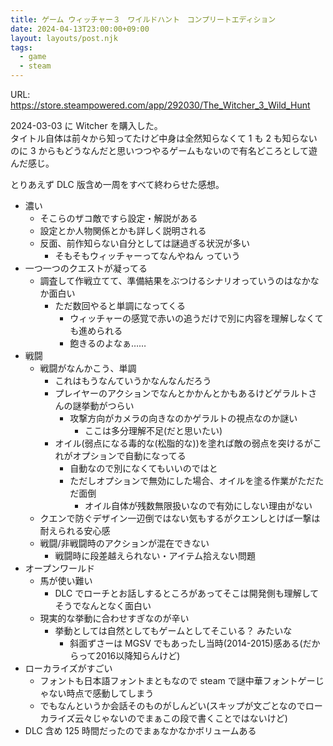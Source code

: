```yaml
---
title: ゲーム ウィッチャー３　ワイルドハント　コンプリートエディション
date: 2024-04-13T23:00:00+09:00
layout: layouts/post.njk
tags:
  - game
  - steam
---
```


URL: https://store.steampowered.com/app/292030/The_Witcher_3_Wild_Hunt

2024-03-03 に Witcher を購入した。  
タイトル自体は前々から知ってたけど中身は全然知らなくて 1 も 2 も知らないのに 3 からもどうなんだと思いつつやるゲームもないので有名どころとして遊んだ感じ。

とりあえず DLC 版含め一周をすべて終わらせた感想。

* 濃い
  * そこらのザコ敵ですら設定・解説がある
  * 設定とか人物関係とかも詳しく説明される
  * 反面、前作知らない自分としては謎過ぎる状況が多い
    * そもそもウィッチャーってなんやねん っていう
* 一つ一つのクエストが凝ってる
  * 調査して作戦立てて、準備結果をぶつけるシナリオっていうのはなかなか面白い
    * ただ数回やると単調になってくる
      * ウィッチャーの感覚で赤いの追うだけで別に内容を理解しなくても進められる
      * 飽きるのよなぁ……
* 戦闘
  * 戦闘がなんかこう、単調
    * これはもうなんていうかなんなんだろう
    * プレイヤーのアクションでなんとかかんとかもあるけどゲラルトさんの謎挙動がつらい
      * 攻撃方向がカメラの向きなのかゲラルトの視点なのか謎い
        * ここは多分理解不足(だと思いたい)
    * オイル(弱点になる毒的な(松脂的な))を塗れば敵の弱点を突けるがこれがオプションで自動になってる
      * 自動なので別になくてもいいのではと
      * ただしオプションで無効にした場合、オイルを塗る作業がただただ面倒
        * オイル自体が残数無限扱いなので有効にしない理由がない
  * クエンで防ぐデザイン一辺倒ではない気もするがクエンしとけば一撃は耐えられる安心感
  * 戦闘/非戦闘時のアクションが混在できない
    * 戦闘時に段差越えられない・アイテム拾えない問題
* オープンワールド
  * 馬が使い難い
    * DLC でローチとお話しするところがあってそこは開発側も理解してそうでなんとなく面白い
  * 現実的な挙動に合わせすぎなのが辛い
    * 挙動としては自然としてもゲームとしてそこいる？ みたいな
      * 斜面ずさーは MGSV でもあったし当時(2014-2015)感ある(だからって2016以降知らんけど)
* ローカライズがすごい
  * フォントも日本語フォントまともなので steam で謎中華フォントゲーじゃない時点で感動してしまう
  * でもなんというか会話そのものがしんどい(スキップが文ごとなのでローカライズ云々じゃないのでまぁこの段で書くことではないけど)
* DLC 含め 125 時間だったのでまぁなかなかボリュームある




